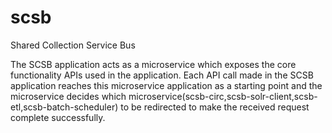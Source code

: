 # scsb
Shared Collection Service Bus

The SCSB application acts as a microservice which exposes the core functionality APIs used in the application. Each API call made in the SCSB application reaches this microservice application as a starting point and the microservice decides which microservice(scsb-circ,scsb-solr-client,scsb-etl,scsb-batch-scheduler) to be redirected to make the received request complete successfully.

